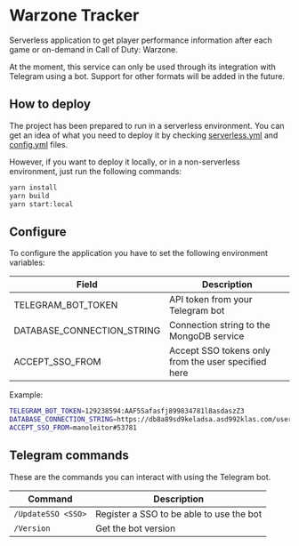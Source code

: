# Warzone Tracker

Serverless application to get player performance information after each game or on-demand in Call of Duty: Warzone.

At the moment, this service can only be used through its integration with Telegram using a bot. Support for other formats will be added in the future.

## How to deploy

The project has been prepared to run in a serverless environment. You can get an idea of what you need to deploy it by checking [serverless.yml](./serverless.yml) and [config.yml](./circleci/config.yml) files.

However, if you want to deploy it locally, or in a non-serverless environment, just run the following commands:

``` bash
yarn install
yarn build
yarn start:local
```

## Configure

To configure the application you have to set the following environment variables:

| Field | Description |
|-|-|
| TELEGRAM_BOT_TOKEN | API token from your Telegram bot |
| DATABASE_CONNECTION_STRING | Connection string to the MongoDB service |
| ACCEPT_SSO_FROM | Accept SSO tokens only from the user specified here |

Example:

``` bash
TELEGRAM_BOT_TOKEN=129238594:AAF5Safasfj899834781l8asdaszZ3
DATABASE_CONNECTION_STRING=https://db8a89sd9keladsa.asd992klas.com/user=9384839
ACCEPT_SSO_FROM=manoleitor#53781
```

## Telegram commands

These are the commands you can interact with using the Telegram bot.

| Command | Description |
|-|-|
| `/UpdateSSO <SSO>` | Register a SSO to be able to use the bot |
| `/Version` | Get the bot version |
